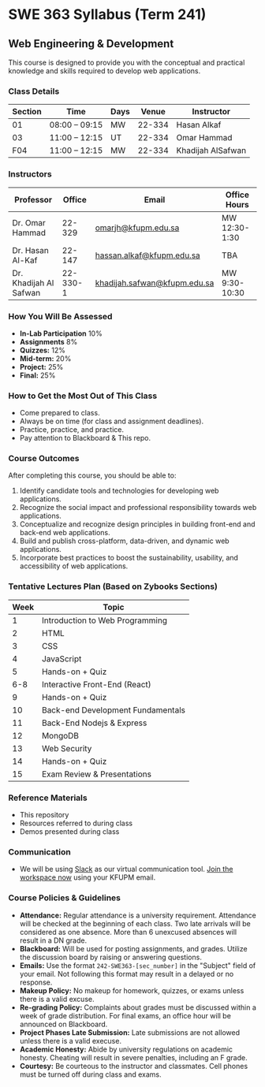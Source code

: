 # SWE 363 Syllabus (Term 241)
## Web Engineering & Development

This course is designed to provide you with the conceptual and practical knowledge and skills required to develop web applications.

### Class Details
| Section | Time            | Days | Venue | Instructor  |
|---------|-----------------|------|--------|------------|
| 01      | 08:00 – 09:15   | MW   | 22-334 | Hasan Alkaf         |
| 03      | 11:00 – 12:15   | UT   | 22-334 | Omar Hammad         |
| F04     | 11:00 – 12:15   | MW   | 22-334 | Khadijah AlSafwan   |

### Instructors
| Professor           | Office | Email                    | Office Hours   |
|---------------------|--------|--------------------------|----------------|
| Dr. Omar Hammad     | 22-329 | omarjh@kfupm.edu.sa      |      MW 12:30-1:30       |
| Dr. Hasan Al-Kaf    | 22-147 | hassan.alkaf@kfupm.edu.sa |      TBA              |
| Dr. Khadijah Al Safwan| 22-330-1 | khadijah.safwan@kfupm.edu.sa |      MW 9:30-10:30       |

### How You Will Be Assessed
- **In-Lab Participation** 10%
- **Assignments** 8%
- **Quizzes:** 12%
- **Mid-term:** 20%
- **Project:** 25%
- **Final:** 25%

### How to Get the Most Out of This Class
- Come prepared to class.
- Always be on time (for class and assignment deadlines).
- Practice, practice, and practice.
- Pay attention to Blackboard & This repo.

### Course Outcomes
After completing this course, you should be able to:
1. Identify candidate tools and technologies for developing web applications.
2. Recognize the social impact and professional responsibility towards web applications.
3. Conceptualize and recognize design principles in building front-end and back-end web applications.
4. Build and publish cross-platform, data-driven, and dynamic web applications.
5. Incorporate best practices to boost the sustainability, usability, and accessibility of web applications.

### Tentative Lectures Plan (Based on Zybooks Sections)
|Week|Topic|
|-----|------|
| 1  | Introduction to Web Programming |
| 2  | HTML  | 
| 3  | CSS |
| 4  | JavaScript |
| 5  | Hands-on + Quiz |
| 6-8 | Interactive Front-End (React) |
| 9  | Hands-on + Quiz |
| 10 | Back-end Development Fundamentals|
| 11 | Back-End Nodejs & Express |
| 12 | MongoDB |
| 13 | Web Security |
| 14 | Hands-on + Quiz |
| 15 | Exam Review & Presentations |

### Reference Materials
- This repository  
- Resources referred to during class
- Demos presented during class 

### Communication
- We will be using [Slack](https://join.slack.com/t/webengineeringkfupm/shared_invite/zt-3bk4ixthv-8UTgDXU5zLCGW8d~gNpv8g) as our virtual communication tool. [Join the workspace now](https://join.slack.com/t/webengineeringkfupm/shared_invite/zt-3bk4ixthv-8UTgDXU5zLCGW8d~gNpv8g) using your KFUPM email. 

### Course Policies & Guidelines
- **Attendance:** Regular attendance is a university requirement. Attendance will be checked at the beginning of each class. Two late arrivals will be considered as one absence. More than 6 unexcused absences will result in a DN grade.
- **Blackboard:** Will be used for posting assignments, and grades. Utilize the discussion board by raising or answering questions.
- **Emails:** Use the format `242-SWE363-[sec_number]` in the "Subject" field of your email. Not following this format may result in a delayed or no response.
- **Makeup Policy:** No makeup for homework, quizzes, or exams unless there is a valid excuse.
- **Re-grading Policy:** Complaints about grades must be discussed within a week of grade distribution. For final exams, an office hour will be announced on Blackboard.
- **Project Phases Late Submission:** Late submissions are not allowed unless there is a valid execuse. 
- **Academic Honesty:** Abide by university regulations on academic honesty. Cheating will result in severe penalties, including an F grade.
- **Courtesy:** Be courteous to the instructor and classmates. Cell phones must be turned off during class and exams.
